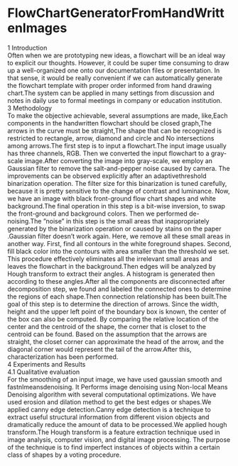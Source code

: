 # FlowChartGeneratorFromHandWrittenImages</br>
1 Introduction</br>
Often when we are prototyping new ideas, a flowchart will be an ideal way to explicit our thoughts.
However, it could be super time consuming to draw up a well-organized one onto our documentation
files or presentation. In that sense, it would be really convenient if we can automatically generate the
flowchart template with proper order informed from hand drawing chart.The system can be applied
in many settings from discussion and notes in daily use to formal meetings in company or education
institution.</br>
3 Methodology</br>
To make the objective achievable, several assumptions are made, like,Each components in the handwritten flowchart should be closed graph,The arrows in the curve must be straight,The shape that can
be recognized is restricted to rectangle, arrow, diamond and circle and No intersections among arrows.The first step is to input a flowchart.The input image usually has three channels, RGB. Then we
converted the input flowchart to a gray-scale image.After converting the image into gray-scale, we
employ an Gaussian filter to remove the salt-and-pepper noise caused by camera. The improvements
can be observed explicitly after an adaptivethreshold binarization operation. The filter size for this binarization is tuned carefully, because it is pretty sensitive to the change of contrast and luminance.
Now, we have an image with black front-ground flow chart shapes and white background.The final
operation in this step is a bit-wise inversion, to swap the front-ground and background colors. Then
we performed de-noising.The ”noise” in this step is the small areas that inappropriately generated
by the binarization operation or caused by stains on the paper .Gaussian filter doesn’t work again.
Here, we remove all these small areas in another way. First, find all contours in the white foreground
shapes. Second, fill black color into the contours with area smaller than the threshold we set. This
procedure effectively eliminates all the irrelevant small areas and leaves the flowchart in the background.Then edges will be analyzed by Hough transform to extract their angles. A histogram is
generated then according to these angles.After all the components are disconnected after decomposition step, we found and labeled the connected ones to determine the regions of each shape.Then
connection relationship has been built.The goal of this step is to determine the direction of arrows.
Since the width, height and the upper left point of the boundary box is known, the center of the
box can also be computed. By comparing the relative location of the center and the centroid of the
shape, the corner that is closet to the centroid can be found. Based on the assumption that the arrows
are straight, the closet corner can approximate the head of the arrow, and the diagonal corner would
represent the tail of the arrow.After this, characterization has been performed.</br>
4 Experiments and Results</br>
4.1 Qualitative evaluation</br>
For the smoothing of an input image, we have used gaussian smooth and fastnlmeansdenoising. It
Performs image denoising using Non-local Means Denoising algorithm with several computational
optimizations. We have used erosion and dilation method to get the best edges or shapes.We applied
canny edge detection.Canny edge detection is a technique to extract useful structural information
from different vision objects and dramatically reduce the amount of data to be processed.We applied
hough transform.The Hough transform is a feature extraction technique used in image analysis,
computer vision, and digital image processing. The purpose of the technique is to find imperfect
instances of objects within a certain class of shapes by a voting procedure.
